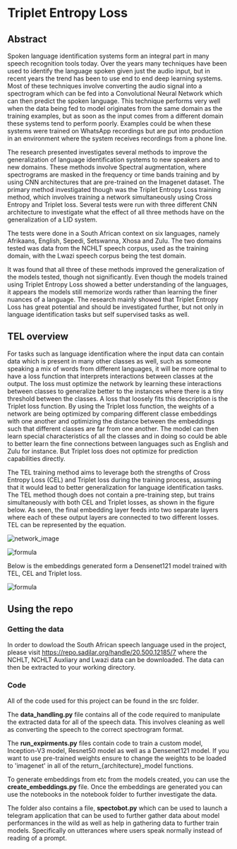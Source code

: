 # Triplet Entropy Loss

## Abstract
Spoken language identification systems form an integral part in many speech recognition tools today. Over the years many techniques have been used to identify the language spoken given just the audio input, but in recent years the trend has been to use end to end deep learning systems. Most of these techniques involve converting the audio signal into a spectrogram which can be fed into a Convolutional Neural Network which can then predict the spoken language. This technique performs very well when the data being fed to model originates from the same domain as the training examples, but as soon as the input comes from a different domain these systems tend to perform poorly. Examples could be when these systems were trained on WhatsApp recordings but are put into production in an environment where the system receives recordings from a phone line. 

The research presented investigates several methods to improve the generalization of language identification systems to new speakers and to new domains. These methods involve Spectral augmentation, where spectrograms are masked in the frequency or time bands training and by using CNN architectures that are pre-trained on the Imagenet dataset. The primary method investigated though was the Triplet Entropy Loss training method, which involves training a network simultaneously using Cross Entropy and Triplet loss. Several tests were run with three different CNN architecture to investigate what the effect of all three methods have on the generalization of a LID system.

The tests were done in a South African context on six languages, namely Afrikaans, English, Sepedi, Setswanna, Xhosa and Zulu. The two domains tested was data from the NCHLT speech corpus, used as the training domain, with the Lwazi speech corpus being the test domain. 

It was found that all three of these methods improved the generalization of the models tested, though not significantly. Even though the models trained using Triplet Entropy Loss showed a better understanding of the languages, it appears the models still memorize words rather than learning the finer nuances of a language. The research mainly showed that Triplet Entropy Loss has great potential and should be investigated further, but not only in language identification tasks but self supervised tasks as well.

## TEL overview

For tasks such as language identification where the input data can contain data which is present in many other classes as well, such as someone speaking a mix of words from different languages, it will be more optimal to have a loss function that interprets interactions between classes at the output. The loss must optimize the network by learning these interactions between classes to generalize better to the instances where there is a tiny threshold between the classes. A loss that loosely fits this description is the Triplet loss function. By using the Triplet loss function, the weights of a network are being optimized by comparing different classe embeddings with one another and optimizing the distance between the embeddings such that different classes are far from one another. The model can then learn special characteristics of all the classes and in doing so could be able to better learn the fine connections between languages such as English and Zulu for instance. But Triplet loss does not optimize for prediction capabilities directly.

The TEL training method aims to leverage both the strengths of Cross Entropy Loss (CEL) and Triplet loss during the training process, assuming that it would lead to better generalization for language identification tasks. The TEL method though does not contain a pre-training step, but trains simultaneously with both CEL and Triplet losses, as shown in the figure below. As seen, the final embedding layer feeds into two separate layers where each of these output layers are connected to two different losses. TEL can be represented by the equation.

![network_image](https://github.com/ruanvdmerwe/triplet-entropy-loss/blob/main/images/tel_high_level_overview.png)

![formula](https://github.com/ruanvdmerwe/triplet-entropy-loss/blob/main/images/tel_eq.PNG)

Below is the embeddings generated form a Densenet121 model trained with TEL, CEL and Triplet loss.

![formula](https://github.com/ruanvdmerwe/triplet-entropy-loss/blob/main/images/densenet_embeddings.png)

## Using the repo

### Getting the data

In order to dowload the South African speech language used in the project, please visit https://repo.sadilar.org/handle/20.500.12185/7 where the NCHLT, NCHLT Auxliary and Lwazi data can be downloaded. The data can then be extracted to your working directory.

### Code

All of the code used for this project can be found in the src folder. 

The **data_handling.py** file contains all of the code required to manipulate the extracted data for all of the speech data. This involves cleaning as well as converting the speech to the correct spectrogram format.

The **run_expirments.py** files contain code to train a custom model, Inception-V3 model, Resnet50 model as well as a Densenet121 model. If you want to use pre-trained weights ensure to change the weights to be loaded to 'imagenet' in all of the return_{architecture}_model functions. 

To generate embeddings from etc from the models created, you can use the **create_embeddings.py** file. Once the embeddings are generated you can use the notebooks in the notebook folder to further investigate the data.

The folder also contains a file, **spectobot.py** which can be used to launch a telegram application that can be used to further gather data about model performances in the wild as well as help in gathering data to further train models. Specifically on utterances where users speak normally instead of reading of a prompt.

